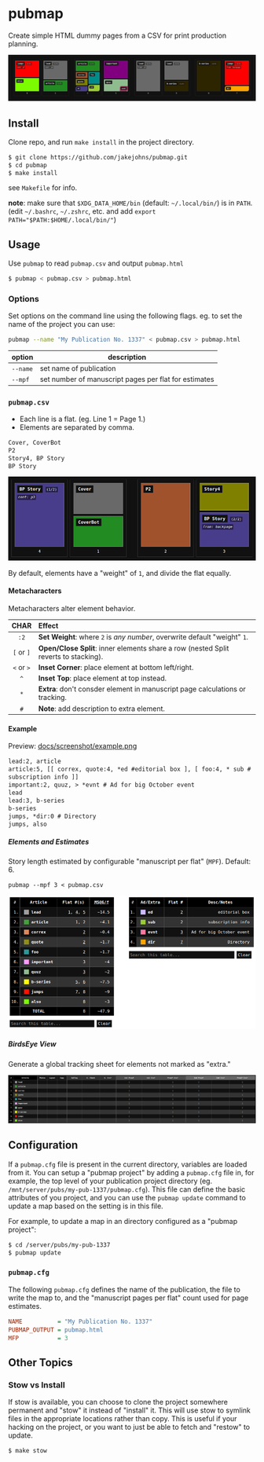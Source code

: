 # pubmap

Create simple HTML dummy pages from a CSV for print production planning.

![screenshot](docs/screenshot/example.png)

## Install

Clone repo, and run `make install` in the project directory.

```
$ git clone https://github.com/jakejohns/pubmap.git
$ cd pubmap
$ make install
```

see `Makefile` for info.

**note**: make sure that `$XDG_DATA_HOME/bin` (default: `~/.local/bin/`) is in
`PATH`. (edit `~/.bashrc`, `~/.zshrc`, etc. and add `export PATH="$PATH:$HOME/.local/bin/"`)

## Usage

Use `pubmap` to read `pubmap.csv` and output `pubmap.html`

```sh
$ pubmap < pubmap.csv > pubmap.html
```

### Options

Set options on the command line using the following flags. eg. to set the name
of the project you can use:

```sh
pubmap --name "My Publication No. 1337" < pubmap.csv > pubmap.html
```

| option   | description                                           |
| -------- | ----------------------------------------------------- |
| `--name` | set name of publication                               |
| `--mpf`  | set number of manuscript pages per flat for estimates |

### `pubmap.csv`

- Each line is a flat. (eg. Line 1 = Page 1.)
- Elements are separated by comma.

```csv
Cover, CoverBot
P2
Story4, BP Story
BP Story
```

![screenshot](docs/screenshot/1234.png)

By default, elements have a "weight" of `1`, and divide the flat equally.

#### Metacharacters

Metacharacters alter element behavior.

|    CHAR    | Effect                                                                               |
| :--------: | :----------------------------------------------------------------------------------- |
|    `:2`    | **Set Weight**: where `2` is _any number_, overwrite default "weight" `1`.           |
| `[` or `]` | **Open/Close Split**: inner elements share a row (nested Split reverts to stacking). |
| `<` or `>` | **Inset Corner**: place element at bottom left/right.                                |
|    `^`     | **Inset Top**: place element at top instead.                                         |
|    `*`     | **Extra**: don't consder element in manuscript page calculations or tracking.        |
|    `#`     | **Note**: add description to extra element.                                          |

#### Example

Preview: [docs/screenshot/example.png](docs/screenshot/example.png)

```csv
lead:2, article
article:5, [[ correx, quote:4, *ed #editorial box ], [ foo:4, * sub # subscription info ]]
important:2, quuz, > *evnt # Ad for big October event
lead
lead:3, b-series
b-series
jumps, *dir:0 # Directory
jumps, also
```

##### Elements and Estimates

Story length estimated by configurable "manuscript per flat" (`MPF`). Default: 6.

```
pubmap --mpf 3 < pubmap.csv
```

![docs/screenshot/ee.png](docs/screenshot/ee.png)

##### BirdsEye View

Generate a global tracking sheet for elements not marked as "extra."

![docs/screenshot/bev.png](docs/screenshot/bev.png)

## Configuration

If a `pubmap.cfg` file is present in the current directory, variables are loaded
from it. You can setup a "pubmap project" by adding a `pubmap.cfg` file in, for
example, the top level of your publication project directory (eg.
`/mnt/server/pubs/my-pub-1337/pubmap.cfg`). This file can define the basic attributes
of you project, and you can use the `pubmap update` command to update a map
based on the setting is in this file.

For example, to update a map in an directory configured as a "pubmap project":

```
$ cd /server/pubs/my-pub-1337
$ pubmap update
```

### `pubmap.cfg`

The following `pubmap.cfg` defines the name of the publication, the file to
write the map to, and the "manuscript pages per flat" count used for page
estimates.

```cfg
NAME          = "My Publication No. 1337"
PUBMAP_OUTPUT = pubmap.html
MFP           = 3
```

## Other Topics

### Stow vs Install

If stow is available, you can choose to clone the project somewhere permanent
and "stow" it instead of "install" it. This will use stow to symlink files in
the appropriate locations rather than copy. This is useful if your hacking on
the project, or you want to just be able to fetch and "restow" to update.

```
$ make stow
```
